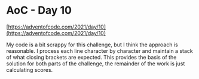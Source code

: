 # AoC - Day 10

[https://adventofcode.com/2021/day/10](https://adventofcode.com/2021/day/10)

My code is a bit scrappy for this challenge, but I think the approach is reasonable. I process each line character by character and maintain a stack of what closing brackets are expected. This provides the basis of the solution for both parts of the challenge, the remainder of the work is just calculating scores.
